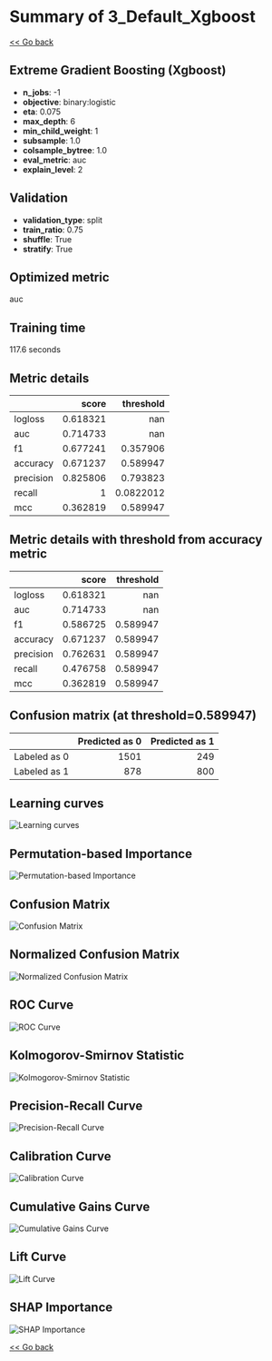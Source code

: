 # Summary of 3_Default_Xgboost

[<< Go back](../README.md)

## Extreme Gradient Boosting (Xgboost)

- **n_jobs**: -1
- **objective**: binary:logistic
- **eta**: 0.075
- **max_depth**: 6
- **min_child_weight**: 1
- **subsample**: 1.0
- **colsample_bytree**: 1.0
- **eval_metric**: auc
- **explain_level**: 2

## Validation

- **validation_type**: split
- **train_ratio**: 0.75
- **shuffle**: True
- **stratify**: True

## Optimized metric

auc

## Training time

117.6 seconds

## Metric details

|           |    score |   threshold |
|:----------|---------:|------------:|
| logloss   | 0.618321 | nan         |
| auc       | 0.714733 | nan         |
| f1        | 0.677241 |   0.357906  |
| accuracy  | 0.671237 |   0.589947  |
| precision | 0.825806 |   0.793823  |
| recall    | 1        |   0.0822012 |
| mcc       | 0.362819 |   0.589947  |

## Metric details with threshold from accuracy metric

|           |    score |   threshold |
|:----------|---------:|------------:|
| logloss   | 0.618321 |  nan        |
| auc       | 0.714733 |  nan        |
| f1        | 0.586725 |    0.589947 |
| accuracy  | 0.671237 |    0.589947 |
| precision | 0.762631 |    0.589947 |
| recall    | 0.476758 |    0.589947 |
| mcc       | 0.362819 |    0.589947 |

## Confusion matrix (at threshold=0.589947)

|              |   Predicted as 0 |   Predicted as 1 |
|:-------------|-----------------:|-----------------:|
| Labeled as 0 |             1501 |              249 |
| Labeled as 1 |              878 |              800 |

## Learning curves

![Learning curves](learning_curves.png)

## Permutation-based Importance

![Permutation-based Importance](permutation_importance.png)

## Confusion Matrix

![Confusion Matrix](confusion_matrix.png)

## Normalized Confusion Matrix

![Normalized Confusion Matrix](confusion_matrix_normalized.png)

## ROC Curve

![ROC Curve](roc_curve.png)

## Kolmogorov-Smirnov Statistic

![Kolmogorov-Smirnov Statistic](ks_statistic.png)

## Precision-Recall Curve

![Precision-Recall Curve](precision_recall_curve.png)

## Calibration Curve

![Calibration Curve](calibration_curve_curve.png)

## Cumulative Gains Curve

![Cumulative Gains Curve](cumulative_gains_curve.png)

## Lift Curve

![Lift Curve](lift_curve.png)

## SHAP Importance

![SHAP Importance](shap_importance.png)

[<< Go back](../README.md)
